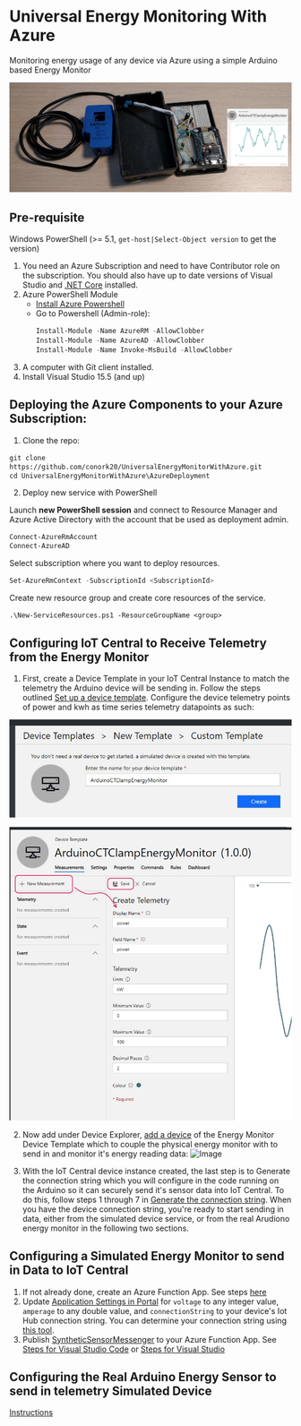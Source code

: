 # Universal Energy Monitoring With Azure
Monitoring energy usage of any device via Azure using a simple Arduino based Energy Monitor

![Image](DocumentationContent/HardwareDeviceWithGraph.jpg)

## Pre-requisite
Windows PowerShell (>= 5.1, `get-host|Select-Object version` to get the version)
1. You need an Azure Subscription and need to have Contributor role on the subscription. You should also have up to date versions of Visual Studio and [.NET Core](https://dotnet.microsoft.com/download) installed.
2. Azure PowerShell Module 
    + [Install Azure Powershell](https://docs.microsoft.com/en-us/powershell/azure/install-az-ps?view=azurermps-6.13.0)
    + Go to Powershell (Admin-role):
      ```Powershell
      Install-Module -Name AzureRM -AllowClobber
      Install-Module -Name AzureAD -AllowClobber
      Install-Module -Name Invoke-MsBuild -AllowClobber
      ```
3. A computer with Git client installed.
4. Install Visual Studio 15.5 (and up)

## Deploying the Azure Components to your Azure Subscription:
1. Clone the repo:

```shell
git clone https://github.com/conork20/UniversalEnergyMonitorWithAzure.git
cd UniversalEnergyMonitorWithAzure\AzureDeployment
```

2. Deploy new service with PowerShell

Launch **new PowerShell session** and connect to Resource Manager and Azure Active Directory with the account that be used as deployment admin.

```PowerShell
Connect-AzureRmAccount
Connect-AzureAD
```

Select subscription where you want to deploy resources.

```PowerShell
Set-AzureRmContext -SubscriptionId <SubscriptionId>
```

Create new resource group and create core resources of the service.

```
.\New-ServiceResources.ps1 -ResourceGroupName <group>
```

## Configuring IoT Central to Receive Telemetry from the Energy Monitor
1. First, create a Device Template in your IoT Central Instance to match the telemetry the Arduino device will be sending in. Follow the steps outlined [Set up a device template](https://docs.microsoft.com/en-us/azure/iot-central/howto-set-up-template). Configure the device telemetry points of power and kwh as time series telemetry datapoints as such: 

![Image](DocumentationContent/DeviceTemplateCreation1.JPG)

![Image](DocumentationContent/DeviceTemplateCreation2.JPG)

2. Now add under Device Explorer, [add a device](https://docs.microsoft.com/en-us/azure/iot-central/tutorial-add-device) of the Energy Monitor Device Template which to couple the physical energy monitor with to send in and monitor it's energy reading data:
![Image](https://github.com/conork20/UniversalEnergyMonitorWithAzure/tree/master/DocumentationContent/DeviceCreation1.JPG)

3. With the IoT Central device instance created, the last step is to Generate the connection string which you will configure in the code running on the Arduino so it can securely send it's sensor data into IoT Central. To do this, follow steps 1 through 7 in [Generate the connection string](https://docs.microsoft.com/en-us/azure/iot-central/tutorial-add-device#generate-connection-string). When you have the device connection string, you're ready to start sending in data, either from the simulated device service, or from the real Arudiono energy monitor in the following two sections. 


## Configuring a Simulated Energy Monitor to send in Data to IoT Central
1. If not already done, create an Azure Function App. See steps [here](https://docs.microsoft.com/en-us/azure/azure-functions/functions-create-first-azure-function)
2. Update [Application Settings in Portal](https://docs.microsoft.com/en-us/azure/azure-functions/functions-how-to-use-azure-function-app-settings#settings) for `voltage` to any integer value, `amperage` to any double value, and `connectionString` to your device's Iot Hub connection string. You can determine your connection string using [this tool](https://github.com/Azure/dps-keygen).
3. Publish [SyntheticSensorMessenger](./SyntheticSensorMessenger) to your Azure Function App. See [Steps for Visual Studio Code](https://code.visualstudio.com/tutorials/functions-extension/deploy-app) or [Steps for Visual Studio](https://blogs.msdn.microsoft.com/benjaminperkins/2018/04/05/deploy-an-azure-function-created-from-visual-studio/)

## Configuring the Real Arduino Energy Sensor to send in telemetry Simulated Device
[Instructions](./ESP8266/README.md)
